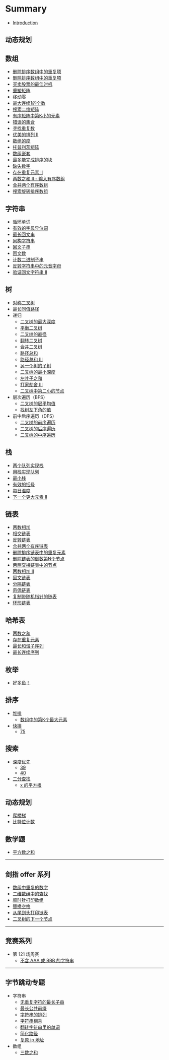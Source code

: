 # Summary

* [Introduction](README.md)

## 动态规划

## 数组

* [删除排序数组中的重复项](/array/cn-26.md)
* [删除排序数组中的重复项](/array/cn-27.md)
* [买卖股票的最佳时机](/array/cn-121.md)
* [重塑矩阵](array/566.md)
* [移动零](array/283.md)
* [最大连续1的个数](array/485.md)
* [搜索二维矩阵](array/240.md)
* [有序矩阵中第K小的元素](array/378.md)
* [错误的集合](array/645.md)
* [寻找重复数](array/287.md)
* [优美的排列 II](array/667.md)
* [数组的度](array/697.md)
* [托普利茨矩阵](array/766.md)
* [数组嵌套](array/565.md)
* [最多能完成排序的块](array/769.md)
* [缺失数字](/array/268.md)
* [存在重复元素 II](/array/219.md)
* [两数之和 II - 输入有序数组](/array/167.md)
* [合并两个有序数组](/array/88.md)
* [搜索旋转排序数组](/array/33.md)

## 字符串

* [循环单词](/string/loop_word.md)
* [有效的字母异位词](/string/242.md)
* [最长回文串](/string/409.md)
* [同构字符串](/string/205.md)
* [回文子串](/string/647.md)
* [回文数](/string/9.md)
* [计数二进制子串](/string/696.md)
* [反转字符串中的元音字母](/string/345.md)
* [验证回文字符串 Ⅱ](/string/680.md)

## 树

* [对称二叉树](/tree/cn-101.md)
* [最长同值路径](/tree/cn-687.md)
* 递归
    * [二叉树的最大深度](/tree/104.md)
    * [平衡二叉树](/tree/110.md)
    * [二叉树的直径](/tree/543.md)
    * [翻转二叉树](/tree/226.md)
    * [合并二叉树](/tree/617.md)
    * [路径总和](/tree/112.md)
    * [路径总和 III](/tree/437.md)
    * [另一个树的子树](/tree/572.md)
    * [二叉树的最小深度](/tree/111.md)
    * [左叶子之和](/tree/404.md)
    * [打家劫舍 III](/tree/337.md)
    * [二叉树中第二小的节点](/tree/671.md)
* 层次遍历（BFS）
    * [二叉树的层平均值](/tree/637.md)
    * [找树左下角的值](/tree/513.md)
* 前中后序遍历（DFS）
    * [二叉树的前序遍历](/tree/144.md)
    * [二叉树的后序遍历](/tree/145.md)
    * [二叉树的中序遍历](/tree/94.md)

## 栈

* [两个队列实现栈](/stack/cn-225.md)
* [用栈实现队列](/stack/232.md)
* [最小栈](/stack/155.md)
* [有效的括号](/stack/20.md)
* [每日温度](/stack/739.md)
* [下一个更大元素 II](/stack/503.md)

## 链表

* [两数相加](/link_list/cn-2.md)
* [相交链表](/link_list/160.md)
* [反转链表](/link_list/206.md)
* [合并两个有序链表](/link_list/21.md)
* [删除排序链表中的重复元素](/link_list/83.md)
* [删除链表的倒数第N个节点](/link_list/19.md)
* [两两交换链表中的节点](/link_list/24.md)
* [两数相加 II](/link_list/445.md)
* [回文链表](/link_list/234.md)
* [分隔链表](/link_list/725.md)
* [奇偶链表](/link_list/328.md)
* [复制带随机指针的链表](/link_list/138.md)
* [环形链表](/link_list/141.md)

## 哈希表

* [两数之和](/hash/1.md)
* [存在重复元素](/hash/217.md)
* [最长和谐子序列](/hash/594.md)
* [最长连续序列](/hash/128.md)

## 枚举

* [好多鱼！](/enumeration/many_fish.md)

## 排序

* [堆排](/sort/heap.md)
    * [数组中的第K个最大元素](/sort/heap/215.md)
* [快排]()
    * [75](/sort/quick/75.md)

## 搜索

* [深度优先]()
    * [39](/research/dfs/39.md)
    * [40](research/dfs/40.md)
* [二分查找]()
    * [x 的平方根](/research/binary_search/69.md)

## 动态规划

* [爬楼梯](/dynamic/70.md)
* [比特位计数](/dynamic/338.md)

## 数学题

* [平方数之和](/math/633.md)

----

## 剑指 offer 系列

* [数组中重复的数字](/offer/array-repeat.md)
* [二维数组中的查找](/offer/array-find-two-demen.md)
* [顺时针打印数组](/offer/array-clockwise.md)
* [替换空格](/offer/string-move-space.md)
* [从尾到头打印链表](/offer/link-reverse-print.md)
* [二叉树的下一个节点](/offer/tree-sequential-traversal-next-node.md)

----

## 竞赛系列

* 第 121 场周赛
    * [不含 AAA 或 BBB 的字符串]()

----

## 字节跳动专题

* 字符串
    * [无重复字符的最长子串](/byte_dance/string/3.md)
    * [最长公共前缀](/byte_dance/string/14.md)
    * [字符串的排列](/byte_dance/string/567.md)
    * [字符串相乘](/byte_dance/string/43.md)
    * [翻转字符串里的单词](/byte_dance/string/151.md)
    * [简化路径](/byte_dance/string/71.md)
    * [复原 ip 地址](/byte_dance/string/93.md)
* 数组
    * [三数之和](/byte_dance/array/15.md)
